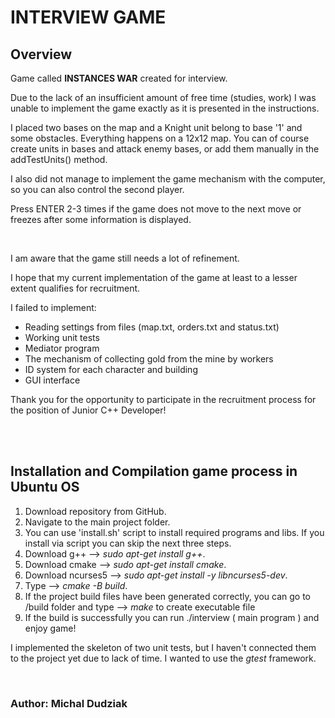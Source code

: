 # INTERVIEW GAME


## Overview

Game called **INSTANCES WAR** created for interview.

Due to the lack of an insufficient amount of free time (studies, work) I was unable to implement the game exactly as 
it is presented in the instructions.


I placed two bases on the map and a Knight unit belong to base '1' and some obstacles. Everything happens on a 12x12 map.
You can of course create units in bases and attack enemy bases, or add them manually in the addTestUnits() method.

I also did not manage to implement the game mechanism with the computer, so you can also control the second player.

Press ENTER 2-3 times if the game does not move to the next move or freezes after some information is displayed.

<br/>


I am aware that the game still needs a lot of refinement.

I hope that my current implementation of the game at least to a lesser extent qualifies for recruitment.

I failed to implement:

- Reading settings from files (map.txt, orders.txt and status.txt)
- Working unit tests
- Mediator program
- The mechanism of collecting gold from the mine by workers
- ID system for each character and building
- GUI interface


Thank you for the opportunity to participate in the recruitment process for the position of Junior C++ Developer!

<br/>
<br/>

## Installation and Compilation game process in Ubuntu OS

1. Download repository from GitHub.
2. Navigate to the main project folder.
3. You can use 'install.sh' script to install required programs and libs. If you install via script you can skip the next three steps.
4. Download g++ --> *sudo apt-get install g++*.
5. Download cmake --> *sudo apt-get install cmake*.
6. Download ncurses5 --> *sudo apt-get install -y libncurses5-dev*.
5. Type --> *cmake -B build*.
6. If the project build files have been generated correctly, you can go to /build folder and type --> *make* to create executable file
7. If the build is successfully you can run ./interview ( main program ) and enjoy game!


I implemented the skeleton of two unit tests, but I haven't connected them to the project yet due to lack of time.
I wanted to use the *gtest* framework.

<br/>

### Author: Michal Dudziak
